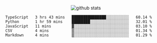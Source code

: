 <!-- <h1 align="center">Hello 👋 </h3> -->

<p align="center">
  <img src="https://github-readme-stats.vercel.app/api?username=syeehyn&hide=stars,prs,issues,contribs&count_private=true&hide_title=true" alt="github stats" />
</p>

<!--START_SECTION:waka-->
```text
TypeScript   3 hrs 43 mins   ███████████████░░░░░░░░░░   60.14 % 
Python       1 hr 59 mins    ████████░░░░░░░░░░░░░░░░░   32.01 % 
JavaScript   11 mins         ▓░░░░░░░░░░░░░░░░░░░░░░░░   03.10 % 
CSV          4 mins          ▒░░░░░░░░░░░░░░░░░░░░░░░░   01.34 % 
Markdown     4 mins          ▒░░░░░░░░░░░░░░░░░░░░░░░░   01.29 % 
```
<!--END_SECTION:waka-->
